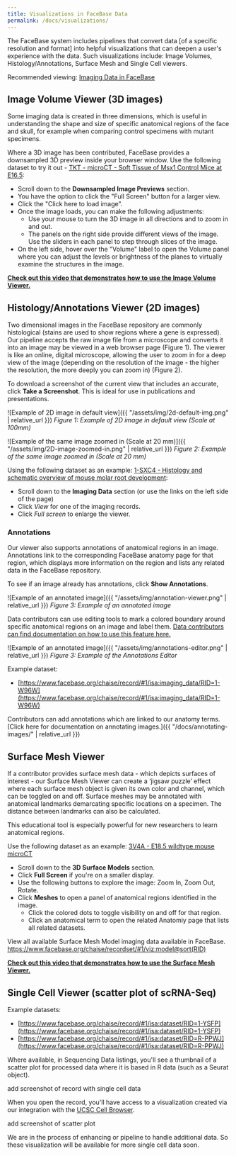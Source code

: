 ```yaml
---
title: Visualizations in FaceBase Data
permalink: /docs/visualizations/
---
```


The FaceBase system includes pipelines that convert data [of a specific resolution and format] into helpful visualizations that can deepen a user's experience with the data. Such visualizations include: Image Volumes, Histology/Annotations, Surface Mesh and Single Cell viewers.

Recommended viewing: <a href="https://www.youtube.com/watch?v=XwTeM8QnrmQ&t=3s" target="_blank">Imaging Data in FaceBase</a>

## Image Volume Viewer (3D images)

Some imaging data is created in three dimensions, which is useful in understanding the shape and size of specific anatomical regions of the face and skull, for example when comparing control specimens with mutant specimens.

Where a 3D image has been contributed, FaceBase provides a downsampled 3D preview inside your browser window.  Use the following dataset to try it out - [TKT - microCT - Soft Tissue of Msx1 Control Mice at E16.5](https://www.facebase.org/chaise/record/#1/isa:dataset/RID=TKT):

- Scroll down to the **Downsampled Image Previews** section.
- You have the option to click the "Full Screen" button for a larger view.
- Click the "Click here to load image".
- Once the image loads, you can make the following adjustments:
    - Use your mouse to turn the 3D image in all directions and to zoom in and out.
    - The panels on the right side provide different views of the image. Use the sliders in each panel to step through slices of the image.
- On the left side, hover over the "Volume" label to open the Volume panel where you can adjust the levels or brightness of the planes to virtually examine the structures in the image.

<a href="https://youtu.be/6G6eVzWoMz4" target="_blank">**Check out this video that demonstrates how to use the Image Volume Viewer.**</a>

## Histology/Annotations Viewer (2D images)

Two dimensional images in the FaceBase repository are commonly histological (stains are used to show regions where a gene is expressed). Our pipeline accepts the raw image file from a microscope and converts it into an image may be viewed in a web browser page (Figure 1). The viewer is like an online, digital microscope, allowing the user to zoom in for a deep view of the image (depending on the resolution of the image - the higher the resolution, the more deeply you can zoom in) (Figure 2).

To download a screenshot of the current view that includes an accurate, click **Take a Screenshot**. This is ideal for use in publications and presentations.

![Example of 2D image in default view]({{ "/assets/img/2d-default-img.png" | relative_url }})
*Figure 1: Example of 2D image in default view (Scale at 100mm)*

![Example of the same image zoomed in (Scale at 20 mm)]({{ "/assets/img/2D-image-zoomed-in.png" | relative_url }})
*Figure 2: Example of the same image zoomed in (Scale at 20 mm)*

Using the following dataset as an example: [1-SXC4 - Histology and schematic overview of mouse molar root development](https://www.facebase.org/chaise/record/#1/isa:dataset/RID=1-SXC4):
- Scroll down to the **Imaging Data** section (or use the links on the left side of the page)
- Click *View* for one of the imaging records.
- Click *Full screen* to enlarge the viewer.

### Annotations

Our viewer also supports annotations of anatomical regions in an image. Annotations link to the corresponding FaceBase anatomy page for that region, which displays more information on the region and lists any related data in the FaceBase repository.

To see if an image already has annotations, click **Show Annotations**.

![Example of an annotated image]({{ "/assets/img/annotation-viewer.png" | relative_url }})
*Figure 3: Example of an annotated image*

Data contributors can use editing tools to mark a colored boundary around specific anatomical regions on an image and label them. [Data contributors can find documentation on how to use this feature here.](TBD)

![Example of an annotated image]({{ "/assets/img/annotations-editor.png" | relative_url }})
*Figure 3: Example of the Annotations Editor*

Example dataset:
- [https://www.facebase.org/chaise/record/#1/isa:imaging_data/RID=1-W96W](https://www.facebase.org/chaise/record/#1/isa:imaging_data/RID=1-W96W)  

Contributors can add annotations which are linked to our anatomy terms. [Click here for documentation on annotating images.]({{ "/docs/annotating-images/" | relative_url }})

## Surface Mesh Viewer

If a contributor provides surface mesh data - which depicts surfaces of interest  - our Surface Mesh Viewer can create a ‘jigsaw puzzle’ effect where each surface mesh object is given its own color and channel, which can be toggled on and off. Surface meshes may be annotated with anatomical landmarks demarcating specific locations on a specimen. The distance between landmarks can also be calculated.

This educational tool is especially powerful for new researchers to learn anatomical regions.

Use the following dataset as an example: [3V4A - E18.5 wildtype mouse microCT](https://www.facebase.org/id/3V4A)

- Scroll down to the **3D Surface Models** section.
- Click **Full Screen** if you're on a smaller display.
- Use the following buttons to explore the image: Zoom In, Zoom Out, Rotate.
- Click **Meshes** to open a panel of anatomical regions identified in the image.
    - Click the colored dots to toggle visibility on and off for that region.
    - Click an anatomical term to open the related Anatomiy page that lists all related datasets.

View all available Surface Mesh Model imaging data available in FaceBase.
https://www.facebase.org/chaise/recordset/#1/viz:model@sort(RID)

<a href="https://youtu.be/B_glpcYuspo" target="_blank">**Check out this video that demonstrates how to use the Surface Mesh Viewer.**</a>

## Single Cell Viewer (scatter plot of scRNA-Seq)

Example datasets:
- [https://www.facebase.org/chaise/record/#1/isa:dataset/RID=1-YSFP](https://www.facebase.org/chaise/record/#1/isa:dataset/RID=1-YSFP)
- [https://www.facebase.org/chaise/record/#1/isa:dataset/RID=R-PPWJ](https://www.facebase.org/chaise/record/#1/isa:dataset/RID=R-PPWJ)

Where available, in Sequencing Data listings, you'll see a thumbnail of a scatter plot for processed data where it is based in R data (such as a Seurat object).

add screenshot of record with single cell data

When you open the record, you'll have access to a visualization created via our integration with the [UCSC Cell Browser](https://cells.ucsc.edu/).

add screenshot of scatter plot

We are in the process of enhancing or pipeline to handle additional data. So these visualization will be available for more single cell data soon.
